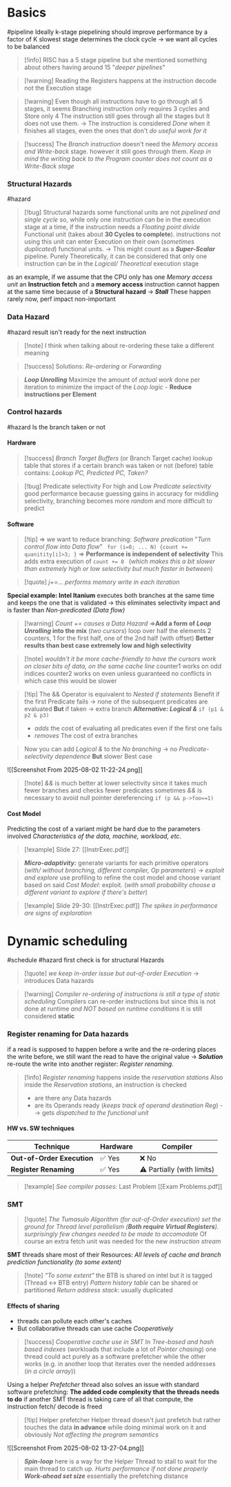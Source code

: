 # Basics
#pipeline
 Ideally k-stage piepelining should improve performance by a factor of K
 slowest stage determines the clock cycle
 -> we want all cycles to be balanced
  >[!info] RISC has a 5 stage pipeline but she mentioned something about others having around 15 "*deeper pipelines*"

>[!warning] Reading the Registers happens at the instruction decode not the Execution stage

>[!warning] Even though all instructions have to go through all 5 stages,  it seems Branching instruction only requires 3 cycles and Store only 4
>The instruction still goes through all the stages but It does not use them. 
>-> The instruction is considered *Done* when it finishes all stages, even the ones that don't *do useful work for it*

>[!success] The *Branch instruction* doesn't need the *Memory access and Write-back* stage. however it still goes through them. 
>*Keep in mind the writing back to the Program counter does not count as a Write-Back stage*

### Structural Hazards
#hazard
>[!bug] Structural hazards
>some functional units are not *pipelined and single cycle*
>so, while only one instruction can be in the execution stage at a time, if the instruction needs a *Floating point divide* Functional unit (takes about **30 Cycles to complete**). instructions not using this unit can enter Execution on their own (*sometimes duplicated*) functional units. -> This might count as a ***Super-Scalar*** pipeline. 
>Purely Theoretically, it can be considered that only one instruction can be in the *Logical/ Theoretical* execution stage

as an example,  if we assume that the CPU only has one *Memory access unit* an **Instruction fetch** and a **memory access** instruction cannot happen at the same time because of a **Structural hazard** -> ***Stall*** 
These happen rarely now, perf impact non-important
### Data Hazard
#hazard
result isn't ready for the next instruction
>[!note] I think when talking about re-ordering these take a different meaning

>[!success] Solutions: *Re-ordering* or *Forwarding*

> ***Loop Unrolling*** Maximize the amount of *actual work* done per iteration to minimize the impact of the *Loop logic* - **Reduce instructions per Element**

### Control hazards
#hazard
Is the branch taken or not
#### Hardware
>[!success] *Branch Target Buffers* (or Branch Target cache)
>lookup table that stores if a certain branch was taken or not (before)
> table contains: *Lookup PC, Predicted PC, Taken?*

>[!bug] Predicate selectivity
>For high and Low *Predicate selectivity* good performance because guessing gains in accuracy
>for middling selectivity, branching becomes more *random* and more difficult to predict
#### Software
>[!tip] => we want to reduce branching: *Software predication*
>"*Turn control flow into Data flow*" 
> ` for (i=0; ... N) {count += quanitity[i]>3; }` 
> => **Performance is independent of selectivity**
> This adds extra execution of `count += 0 ` (*which makes this a bit slower than extremely high or low selectivity but much faster in between*)

>[!quote] *j+=... performs memory write in each iteration*

**Special example: 
Intel Itanium** executes both branches at the same time and keeps the one that is validated 
-> this eliminates selectivity impact and is faster than *Non-predicated (Data flow)* 

>[!warning] *Count += causes a Data Hazard*
> =>**Add a form of *Loop Unrolling* into the mix** (*two cursors*)
> loop over half the elements
> 2 counters, 1 for the first half, one of the 2nd half (with offset)
> **Better results than best case extremely low and high selectivity**

>[!note] *wouldn't it be more cache-friendly to have the cursors work on closer bits of data, on the same cache line*
>counter1 works on odd indices
>counter2 works on even
>unless guaranteed no conflicts in which case this would be slower

>[!tip] The && Operator is equivalent to *Nested if statements*
> Benefit if the first Predicate fails -> none of the subsequent predicates are evaluated 
> **But** if taken -> extra branch
> ***Alternative: Logical &***  `if (p1 & p2 & p3)` 
> + *adds* the cost of evaluating all predicates even if the first one fails
> + *removes* The cost of extra branches

> Now you can add *Logical &* to the *No branching* -> no *Predicate-selectivity dependence* 
> **But** slower Best case

![[Screenshot From 2025-08-02 11-22-24.png]]
>[!note] *&&* is much better at lower selectivity since it takes much fewer branches and checks fewer predicates
>sometimes *&&* is necessary to avoid null pointer dereferencing `if (p && p->foo==1)` 

#### Cost Model
Predicting the cost of a variant might be hard due to the parameters involved
*Characteristics of the data, machine, workload, etc.*
>[!example] Slide 27: [[InstrExec.pdf]]

> ***Micro-adaptivity:*** generate variants for each primitive operators (*with/ without branching, different compiler, Op parameters*) -> *exploit and explore* use profiling to refine the cost model and choose variant based on said *Cost Model*: exploit. (*with small probability choose a different variant to explore if there's better*)

 >[!example] Slide 29-30: [[InstrExec.pdf]]
 >*The spikes in performance are signs of exploration*

# Dynamic scheduling
#schedule #hazard
first check is for structural Hazards
>[!quote] *we keep in-order issue but out-of-order Execution*
>-> introduces Data hazards

>[!warning] *Compiler re-ordering of instructions is still a type of static scheduling*
>Compilers can re-order instructions but since this is not done at runtime *and NOT based on runtime conditions* it is still considered **static**
### Register renaming for Data hazards
if a read is supposed to happen before a write and the re-ordering places the write before, we still want the read to have the original value
-> ***Solution*** re-route the write into another register: *Register renaming*.
>[!info] *Register renaming* happens inside the *reservation stations*
>Also inside the *Reservation stations*, an instruction is checked 
>- are there any Data hazards
>- are its Operands ready (*keeps track of operand destination Reg*)
>--> gets *dispatched to the functional unit*
#### HW vs. SW techniques

| Technique                  | Hardware | Compiler                   |
| -------------------------- | -------- | -------------------------- |
| **Out-of-Order Execution** | ✅ Yes    | ❌ No                       |
| **Register Renaming**      | ✅ Yes    | ⚠️ Partially (with limits) |
>[!example] *See compiler passes:* Last Problem
>[[Exam Problems.pdf]]
### SMT
>[!quote] *The Tumasulo Algorithm (for out-of-Order execution) set the ground for Thread level parallelism (**Both require Virtual Registers**). surprisingly few changes needed to be made to accomodate*
>Of course an extra fetch unit was needed for the new *instruction stream*

**SMT** threads share most of their Resources: *All levels of cache and branch prediction functionality (to some extent)*
>[!note] *"To some extent"*
>the BTB is shared on intel but it is tagged (Thread <-> BTB entry)
>*Pattern history table* can be shared or partitioned
>*Return address stack*: usually duplicated
#### Effects of sharing
+ threads can pollute each other's caches
+ But collaborative threads can use cache *Cooperatively*
>[!success] *Cooperative cache use in SMT*
>In *Tree-based and hash based indexes* (workloads that include a lot of *Pointer chasing*)
>one thread could act purely as a software prefetcher while the other works (e.g. in another loop that iterates over the needed addresses (*in a circle array*))

Using a helper *Prefetcher* thread also solves an issue with standard software prefetching: **The added code complexity that the threads needs to do** 
if another SMT thread is taking care of all that compute, the instruction fetch/ decode is freed
>[!tip] Helper prefetcher
>Helper thread doesn't just prefetch but rather touches the data **in advance** while doing minimal work on it and obviously *Not affecting the program semantics*

![[Screenshot From 2025-08-02 13-27-04.png]]
> ***Spin-loop*** here is a way for the Helper Thread to stall to wait for the main thread to catch up. *Hurts performance if not done properly*
> ***Work-ahead set size*** essentially the prefetching distance


